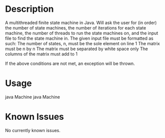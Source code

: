 # Description

A multithreaded finite state machine in Java. Will ask the user for (in order) the number of state machines, the number of
iterations for each state machine, the number of threads to run the state machines on, and the input file to find the
state machine in. The given input file must be formatted as such:
    The number of states, n, must be the sole element on line 1
    The matrix must be n by n
    The matrix must be separated by white space only
    The columns of the matrix must add to 1

If the above conditions are not met, an exception will be thrown.

# Usage

java Machine
java Machine <Starting state>

# Known Issues

No currently known issues.
